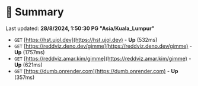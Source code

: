 # 📖 Summary
Last updated: **28/8/2024, 1:50:30 PG "Asia/Kuala_Lumpur"**

- `GET` [https://hst.ujol.dev](https://hst.ujol.dev) - **Up** (532ms)
- `GET` [https://reddviz.deno.dev/gimme](https://reddviz.deno.dev/gimme) - **Up** (1757ms)
- `GET` [https://reddviz.amar.kim/gimme](https://reddviz.amar.kim/gimme) - **Up** (621ms)
- `GET` [https://dumb.onrender.com](https://dumb.onrender.com) - **Up** (357ms)
